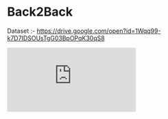 # Back2Back
Dataset :- 
    https://drive.google.com/open?id=1Wqq99-k7D7IDSOUsTgG03BpOPqK30qS8

![Back2Back](https://github.com/Jeevesh8/b2b/blob/series/Back2Back2.pdf)
